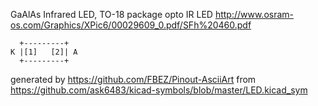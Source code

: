 GaAlAs Infrared LED, TO-18 package
opto IR LED
http://www.osram-os.com/Graphics/XPic6/00029609_0.pdf/SFh%20460.pdf


	  +---------+
	K |[1]   [2]| A
	  +---------+


generated by https://github.com/FBEZ/Pinout-AsciiArt from https://github.com/ask6483/kicad-symbols/blob/master/LED.kicad_sym